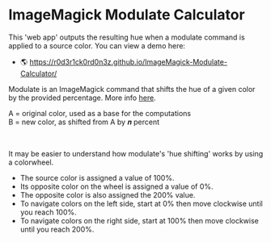 # ImageMagick Modulate Calculator

This 'web app' outputs the resulting hue when a modulate command is applied to a source color. You can view a demo here:  


* 🌎 https://r0d3r1ck0rd0n3z.github.io/ImageMagick-Modulate-Calculator/



Modulate is an ImageMagick command that shifts the hue of a given color by the provided percentage. More info <a target='_blank' href='https://legacy.imagemagick.org/Usage/color_mods/#modulate_hue'>here</a>.

<p>
  A = original color, used as a base for the computations<br/>
  B = new color, as shifted from A by 𝒏 percent
</p><br />

<p>
It may be easier to understand how modulate's 'hue shifting' works by using a colorwheel.  
  <ul>
  <li>The source color is assigned a value of 100%. </li>
  <li>Its opposite color on the wheel is assigned a value of 0%.</li>
  <li>The opposite color is also assigned the 200% value.</li>
  <li>To navigate colors on the left side, start at 0% then move clockwise until you reach 100%.</li>
  <li>To navigate colors on the right side, start at 100% then move clockwise until you reach 200%.</li>
</ul>

</p>
